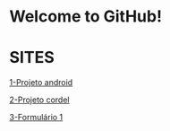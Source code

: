 # Welcome to GitHub!

<h1>SITES</h1>


<p><a href="https://juvenciofigo.github.io/criados/10\index.html" target="_blank">1-Projeto android</a></p>


<P><a href="https://juvenciofigo.github.io/criados/12\ProjetoCordel.html" TARGET="_BLANK">2-Projeto cordel</a></P>

<P><a href="https://juvenciofigo.github.io/criados/Formulario\form1.html" TARGET="_BLANK">3-Formulário 1</a></P>